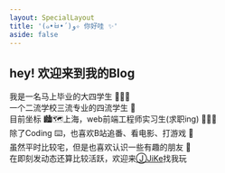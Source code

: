 ```yaml
---
layout: SpecialLayout
title: '(๑•̀ㅂ•́)و✧ 你好哇 ✨'
aside: false
---
```

## hey! 欢迎来到我的Blog
我是一名马上毕业的大四学生 👨🏻‍🎓<br/>
一个二流学校三流专业的四流学生 🙊<br/>
目前坐标 🏙🗺上海，web前端工程师实习生(求职ing) 👨🏻‍💻 <br/>
除了Coding ⌨️，也喜欢B站追番、看电影、打游戏 👾<br/>
虽然平时比较宅，但是也喜欢认识一些有趣的朋友 🤪<br/>
在即刻发动态还算比较活跃，欢迎来<a href="https://web.okjike.com/user/75b4327a-6739-4e1b-a05b-a58b52e41baa/post">ⒿJiKe<OutboundLink></OutboundLink></a>找我玩



